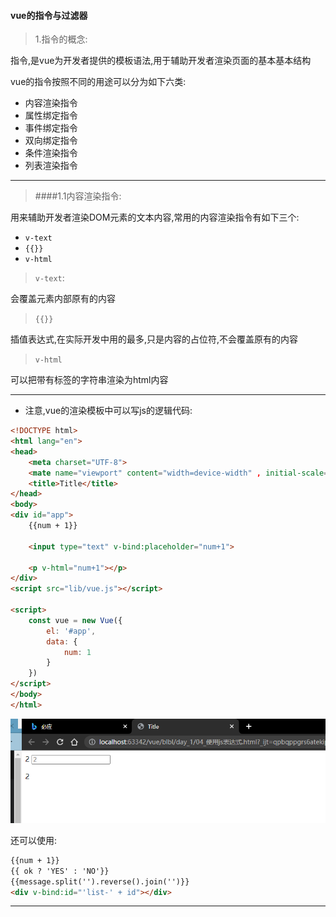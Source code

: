 #### vue的指令与过滤器

> 1.指令的概念:
 
指令,是vue为开发者提供的模板语法,用于辅助开发者渲染页面的基本基本结构

vue的指令按照不同的用途可以分为如下六类:

* 内容渲染指令
* 属性绑定指令
* 事件绑定指令
* 双向绑定指令
* 条件渲染指令
* 列表渲染指令

---

> ####1.1内容渲染指令:  

用来辅助开发者渲染DOM元素的文本内容,常用的内容渲染指令有如下三个:

* `v-text`
* `{{}}`
* `v-html`

> `v-text`:

会覆盖元素内部原有的内容

> `{{}}`

插值表达式,在实际开发中用的最多,只是内容的占位符,不会覆盖原有的内容

> `v-html`

可以把带有标签的字符串渲染为html内容

---
* 注意,vue的渲染模板中可以写js的逻辑代码:

```html
<!DOCTYPE html>
<html lang="en">
<head>
    <meta charset="UTF-8">
    <mate name="viewport" content="width=device-width" , initial-scale="1.0"/>
    <title>Title</title>
</head>
<body>
<div id="app">
    {{num + 1}}

    <input type="text" v-bind:placeholder="num+1">

    <p v-html="num+1"></p>
</div>
<script src="lib/vue.js"></script>

<script>
    const vue = new Vue({
        el: '#app',
        data: {
            num: 1
        }
    })
</script>
</body>
</html>
```

![](./images/img_19.png)

还可以使用:
```html
{{num + 1}}
{{ ok ? 'YES' : 'NO'}}
{{message.split('').reverse().join('')}}
<div v-bind:id="'list-' + id"></div>
```

---


